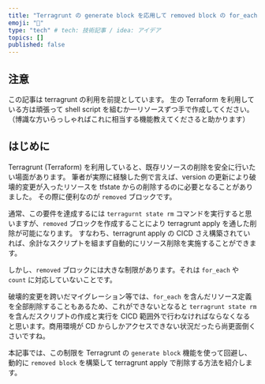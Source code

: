```yaml
---
title: "Terragrunt の generate block を応用して removed block の for_each を実現する"
emoji: "📌"
type: "tech" # tech: 技術記事 / idea: アイデア
topics: []
published: false
---
```


## 注意
この記事は terragrunt の利用を前提としています。
生の Terraform を利用している方は頑張って shell script を組むか一リソースずつ手で作成してください。
（博識な方いらっしゃればこれに相当する機能教えてくださると助かります）

## はじめに
Terragrunt (Terraform) を利用していると、既存リソースの削除を安全に行いたい場面があります。
筆者が実際に経験した例で言えば、version の更新により破壊的変更が入ったリソースを tfstate からの削除するのに必要となることがありました。
その際に便利なのが `removed` ブロックです。

通常、この要件を達成するには `terragurnt state rm` コマンドを実行すると思いますが、`removed` ブロックを作成することにより terragrunt apply を通した削除が可能になります。
すなわち、terragrunt apply の CICD さえ構築されていれば、余計なスクリプトを組まず自動的にリソース削除を実施することができます。

しかし、`removed` ブロックには大きな制限があります。それは `for_each` や `count` に対応していないことです。

破壊的変更を跨いだマイグレーション等では、`for_each` を含んだリソース定義を全部削除することもあるため、これができないとなると `terragrunt state rm` を含んだスクリプトの作成と実行を CICD 範囲外で行わなければならなくなると思います。商用環境が CD からしかアクセスできない状況だったら尚更面倒くさいですね。

本記事では、この制限を Terragrunt の `generate block` 機能を使って回避し、動的に `removed block` を構築して terragrunt apply で削除する方法を紹介します。
